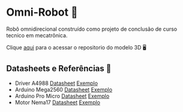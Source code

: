 # Omni-Robot 🤖
Robô omnidirecional construído como projeto de conclusão de curso tecnico em mecatrônica.
    
Clique [aqui](https://github.com/samuelc254/Omni-Robot-3D) para o acessar o repositorio do modelo 3D 🖥  

## Datasheets e Referências 📃
- Driver A4988 [Datasheet](https://www.pololu.com/file/0J450/a4988_DMOS_microstepping_driver_with_translator.pdf) [Exemplo](https://www.makerguides.com/a4988-stepper-motor-driver-arduino-tutorial/)  
- Arduino Mega2560 [Datasheet](https://ww1.microchip.com/downloads/en/devicedoc/atmel-2549-8-bit-avr-microcontroller-atmega640-1280-1281-2560-2561_datasheet.pdf) [Exemplo](https://www.arduino.cc/en/Guide/ArduinoMega2560)  
- Arduino Pro Micro [Datasheet](https://ww1.microchip.com/downloads/en/devicedoc/atmel-7766-8-bit-avr-atmega16u4-32u4_datasheet.pdf) [Exemplo](https://docs.arduino.cc/retired/getting-started-guides/ArduinoLeonardoMicro)   
- Motor Nema17 [Datasheet](https://components101.com/sites/default/files/component_datasheet/NEMA17.pdf) [Exemplo](https://www.filipeflop.com/blog/como-usar-motor-de-passo-com-driver-a4988/)  